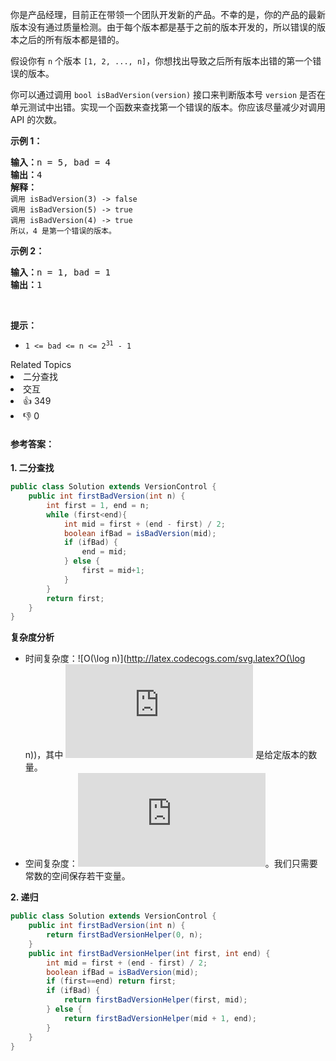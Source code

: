 <p>你是产品经理，目前正在带领一个团队开发新的产品。不幸的是，你的产品的最新版本没有通过质量检测。由于每个版本都是基于之前的版本开发的，所以错误的版本之后的所有版本都是错的。</p>

<p>假设你有 <code>n</code> 个版本 <code>[1, 2, ..., n]</code>，你想找出导致之后所有版本出错的第一个错误的版本。</p>

<p>你可以通过调用 <code>bool isBadVersion(version)</code> 接口来判断版本号 <code>version</code> 是否在单元测试中出错。实现一个函数来查找第一个错误的版本。你应该尽量减少对调用 API 的次数。</p>


<p><strong>示例 1：</strong></p>

<pre>
<strong>输入：</strong>n = 5, bad = 4
<strong>输出：</strong>4
<strong>解释：</strong>
<code>调用 isBadVersion(3) -> false 
调用 isBadVersion(5) -> true 
调用 isBadVersion(4) -> true</code>
<code>所以，4 是第一个错误的版本。</code>
</pre>

<p><strong>示例 2：</strong></p>

<pre>
<strong>输入：</strong>n = 1, bad = 1
<strong>输出：</strong>1
</pre>

<p> </p>

<p><strong>提示：</strong></p>

<ul>
	<li><code>1 <= bad <= n <= 2<sup>31</sup> - 1</code></li>
</ul>
<div><div>Related Topics</div><div><li>二分查找</li><li>交互</li></div></div><div><li>👍 349</li><li>👎 0</li></div>

#### **参考答案：**

**1. 二分查找**

```java
public class Solution extends VersionControl {
    public int firstBadVersion(int n) {
        int first = 1, end = n;
        while (first<end){
            int mid = first + (end - first) / 2;
            boolean ifBad = isBadVersion(mid);
            if (ifBad) {
                end = mid;
            } else {
                first = mid+1;
            }
        }
        return first;
    }
}
```

**复杂度分析**

- 时间复杂度：![O(\log n)](http://latex.codecogs.com/svg.latex?O(\log n))，其中 ![n](http://latex.codecogs.com/svg.latex?n) 是给定版本的数量。
- 空间复杂度：![O(1)](http://latex.codecogs.com/svg.latex?O(1))。我们只需要常数的空间保存若干变量。

**2. 递归**

```java
public class Solution extends VersionControl {
    public int firstBadVersion(int n) {
        return firstBadVersionHelper(0, n);
    }
    public int firstBadVersionHelper(int first, int end) {
        int mid = first + (end - first) / 2;
        boolean ifBad = isBadVersion(mid);
        if (first==end) return first;
        if (ifBad) {
            return firstBadVersionHelper(first, mid);
        } else {
            return firstBadVersionHelper(mid + 1, end);
        }
    }
}
```

